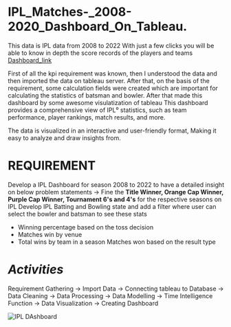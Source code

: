# IPL_Matches-_2008-2020_Dashboard_On_Tableau.

This data is IPL data from 2008 to 2022 
With just a few clicks you will be able to know in depth the score records of the players and teams [Dashboard_link](https://public.tableau.com/app/profile/kartik.parlikar/viz/IPL2008-2022dashboard3/Dashboard1)

First of all the kpi requirement was known, then I understood the data and then imported the data on tableau server. After that, 
on the basis of the requirement, some calculation fields were created which are important for calculating the statistics of batsman and bowler.
After that made this dashboard by some awesome visulatization of tableau 
This dashboard provides a comprehensive view of IPL⁰ statistics, such as team performance, player rankings, match results, and more.

The data is visualized in an interactive and user-friendly format,
Making it easy to analyze and draw insights from.


# **REQUIREMENT**
Develop a IPL Dashboard for season 2008 to 2022 to have a detailed insight on below problem statements →
Fine the **Title Winner, Orange Cap Winner, Purple Cap Winner, Tournament 6's and 4's** for the respective seasons on IPL
Develop IPL Batting and Bowling state and add a filter where user can select the bowler and batsman to see these stats
+ Winning percentage based on the toss decision
+ Matches win by venue
+ Total wins by team in a season Matches won based on the result type

# *Activities*
Requirement Gathering → Import Data → Connecting tableau to Database → Data Cleaning → Data Processing → Data Modelling → Time Intelligence Function → Data Visualization → Creating Dashboard 

![IPL DAshboard](https://github.com/kartikparlikar/IPL_Matches-_2008-2020_Dashboard_On_Tableau./assets/120629160/851cda39-ba93-454d-a676-d8bfb8aaf39a)


